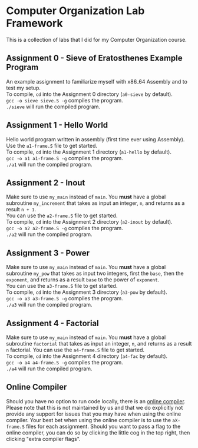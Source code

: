 # Computer Organization Lab Framework

This is a collection of labs that I did for my Computer Organization course.  

## Assignment 0 - Sieve of Eratosthenes Example Program

An example assignment to familiarize myself with x86\_64 Assembly and to test my setup.  
To compile, `cd` into the Assignment 0 directory (`a0-sieve` by default).  
`gcc -o sieve sieve.S -g` compiles the program.  
`./sieve` will run the compiled program.  

## Assignment 1 - Hello World

Hello world program written in assembly (first time ever using Assembly). 
Use the `a1-frame.S` file to get started.  
To compile, `cd` into the Assignment 1 directory (`a1-hello` by default).  
`gcc -o a1 a1-frame.S -g` compiles the program.  
`./a1` will run the compiled program.  

## Assignment 2 - Inout

Make sure to use `my_main` instead of `main`. You **must** have a global subroutine `my_increment` that takes as input an integer, `n`, and returns as a result `n + 1`.  
You can use the `a2-frame.S` file to get started.  
To compile, `cd` into the Assignment 2 directory (`a2-inout` by default).  
`gcc -o a2 a2-frame.S -g` compiles the program.  
`./a2` will run the compiled program.  

## Assignment 3 - Power

Make sure to use `my_main` instead of `main`. You **must** have a global subroutine `my_pow` that takes as input two integers, first the `base`, then the `exponent`, and returns as a result `base` to the power of `exponent`.  
You can use the `a3-frame.S` file to get started.  
To compile, `cd` into the Assignment 3 directory (`a3-pow` by default).  
`gcc -o a3 a3-frame.S -g` compiles the program.  
`./a3` will run the compiled program.  

## Assignment 4 - Factorial

Make sure to use `my_main` instead of `main`. You **must** have a global subroutine `factorial` that takes as input an integer, `n`, and returns as a result `n` factorial.
You can use the `a4-frame.S` file to get started.  
To compile, `cd` into the Assignment 4 directory (`a4-fac` by default).  
`gcc -o a4 a4-frame.S -g` compiles the program.  
`./a4` will run the compiled program.  

## Online Compiler

Should you have no option to run code locally, there is an [online compiler](onlinegdb.com). Please note that this is not maintained by us and that we do explicitly not provide any support for issues that you may have when using the online compiler.
Your best bet when using the online compiler is to use the `aX-frame.S` files for each assignment. Should you want to pass a flag to the online compiler, you can do so by clicking the little cog in the top right, then clicking "extra compiler flags".
